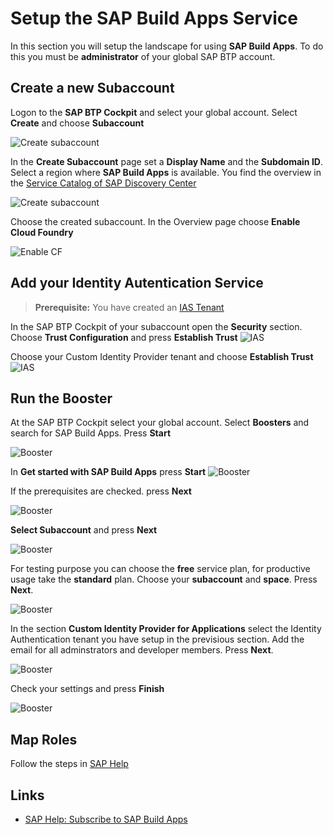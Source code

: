 # Setup the SAP Build Apps Service

In this section you will setup the landscape for using **SAP Build Apps**. To do this you must be **administrator** of your global SAP BTP account.


## Create a new Subaccount

Logon to the **SAP BTP Cockpit** and select your global account.
Select **Create** and choose **Subaccount**

![Create subaccount](./images/create-subaccount.png)

In the **Create Subaccount** page set a **Display Name** and the **Subdomain ID**.
Select a region where **SAP Build Apps** is available. You find the overview in the [Service Catalog of SAP Discovery Center](https://discovery-center.cloud.sap/serviceCatalog/sap-build-apps?region=europe(frankfurt)&tab=service_plan)

![Create subaccount](./images/create-subaccount2.png)

Choose the created subaccount. In the Overview page choose **Enable Cloud Foundry** 

![Enable CF](./images/enableCF.png)

## Add your Identity Autentication Service

> **Prerequisite:** You have created an [IAS Tenant](https://help.sap.com/docs/BUILD_APPS/431746e4c663458aa68d9754b237bfc6/01225b6b951d425c97b58a834a1ff484.html?locale=en-US#prerequisite%3A-ias-tenant)


In the SAP BTP Cockpit of your subaccount open the **Security** section. Choose **Trust Configuration** and press **Establish Trust**
![IAS](./images/addIAS.png)

Choose your Custom Identity Provider tenant and choose **Establish Trust**
![IAS](./images/addIAS2.png)



## Run the Booster

At the SAP BTP Cockpit select your global account. Select **Boosters** and search for SAP Build Apps. Press **Start**

![Booster](./images/booster1.png)

In **Get started with SAP Build Apps** press **Start**
![Booster](./images/booster2.png)

If the prerequisites are checked. press **Next**

![Booster](./images/booster3.png)

**Select Subaccount** and press **Next**

![Booster](./images/booster4.png)

For testing purpose you can choose the **free** service plan, for productive usage take the **standard** plan. Choose your **subaccount** and **space**. Press **Next**.

![Booster](./images/booster5.png)

In the section **Custom Identity Provider for Applications** select the Identity Authentication tenant you have setup in the previsious section.
Add the email for all adminstrators and developer members. Press **Next**.

![Booster](./images/booster6.png)

Check your settings and press **Finish**

![Booster](./images/booster7.png)

## Map Roles

Follow the steps in [SAP Help](https://help.sap.com/docs/BUILD_APPS/431746e4c663458aa68d9754b237bfc6/01225b6b951d425c97b58a834a1ff484.html?locale=en-US#configuring-user-roles)


## Links 
* [SAP Help: Subscribe to SAP Build Apps](https://help.sap.com/docs/BUILD_APPS/431746e4c663458aa68d9754b237bfc6/01225b6b951d425c97b58a834a1ff484.html?locale=en-US)